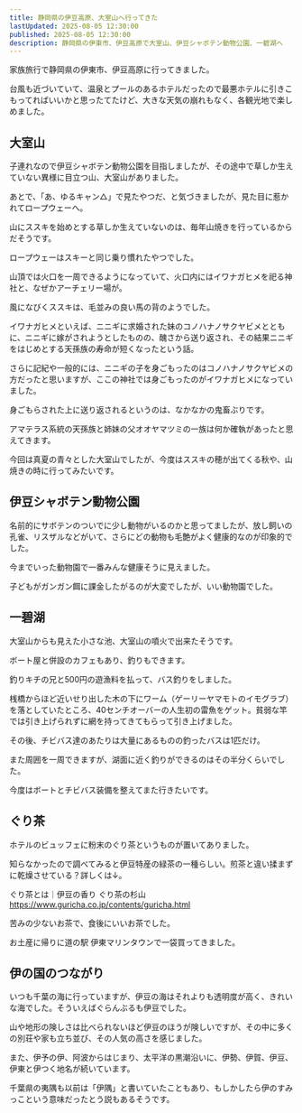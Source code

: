 ```yaml
---
title: 静岡県の伊豆高原、大室山へ行ってきた
lastUpdated: 2025-08-05 12:30:00
published: 2025-08-05 12:30:00
description: 静岡県の伊東市、伊豆高原で大室山、伊豆シャボテン動物公園、一碧湖へ
---
```


家族旅行で静岡県の伊東市、伊豆高原に行ってきました。

台風も近づいていて、温泉とプールのあるホテルだったので最悪ホテルに引きこもってればいいかと思ったてたけど、大きな天気の崩れもなく、各観光地で楽しめました。


## 大室山

子連れなので伊豆シャボテン動物公園を目指しましたが、その途中で草しか生えていない異様に目立つ山、大室山がありました。

あとで、「あ、ゆるキャン△」で見たやつだ、と気づきましたが、見た目に惹かれてロープウェーへ。

山にススキを始めとする草しか生えていないのは、毎年山焼きを行っているからだそうです。

ロープウェーはスキーと同じ乗り慣れたやつでした。

山頂では火口を一周できるようになっていて、火口内にはイワナガヒメを祀る神社と、なぜかアーチェリー場が。

風になびくススキは、毛並みの良い馬の背のようでした。

イワナガヒメといえば、ニニギに求婚された妹のコノハナノサクヤビメとともに、ニニギに嫁がされようとしたものの、醜さから送り返され、その結果ニニギをはじめとする天孫族の寿命が短くなったという話。

さらに記紀や一般的には、ニニギの子を身ごもったのはコノハナノサクヤビメの方だったと思いますが、ここの神社では身ごもったのがイワナガヒメになっていました。

身ごもらされた上に送り返されるというのは、なかなかの鬼畜ぶりです。

アマテラス系統の天孫族と姉妹の父オオヤマツミの一族は何か確執があったと思えてきます。

今回は真夏の青々とした大室山でしたが、今度はススキの穂が出てくる秋や、山焼きの時に行ってみたいです。

## 伊豆シャボテン動物公園

名前的にサボテンのついでに少し動物がいるのかと思ってましたが、放し飼いの孔雀、リスザルなどがいて、さらにどの動物も毛艶がよく健康的なのが印象的でした。

今までいった動物園で一番みんな健康そうに見えました。

子どもがガンガン餌に課金したがるのが大変でしたが、いい動物園でした。

## 一碧湖

大室山からも見えた小さな池、大室山の噴火で出来たそうです。

ボート屋と併設のカフェもあり、釣りもできます。

釣りキチの兄と500円の遊漁料を払って、バス釣りをしました。

桟橋からほど近いせり出した木の下にワーム（ゲーリーヤマモトのイモグラブ）を落としていたところ、40センチオーバーの人生初の雷魚をゲット。貧弱な竿では引き上げられずに網を持ってきてもらって引き上げました。

その後、チビバス達のあたりは大量にあるものの釣ったバスは1匹だけ。

また周囲を一周できますが、湖面に近く釣りができるのはその半分くらいでした。

今度はボートとチビバス装備を整えてまた行きたいです。

## ぐり茶

ホテルのビュッフェに粉末のぐり茶というものが置いてありました。

知らなかったので調べてみると伊豆特産の緑茶の一種らしい。煎茶と違い揉まずに乾燥させている？詳しくは↓。

ぐり茶とは｜伊豆の香り ぐり茶の杉山  
https://www.guricha.co.jp/contents/guricha.html

苦みの少ないお茶で、食後にいいお茶でした。

お土産に帰りに道の駅 伊東マリンタウンで一袋買ってきました。


## 伊の国のつながり

いつも千葉の海に行っていますが、伊豆の海はそれよりも透明度が高く、きれいな海でした。そういえばぐらんぶるも伊豆でした。

山や地形の険しさは比べられないほど伊豆のほうが険しいですが、その中に多くの別荘や家も立ち並び、その人気の高さを感じました。

また、伊予の伊、阿波からはじまり、太平洋の黒潮沿いに、伊勢、伊賀、伊豆、伊東と伊つく地名が続いています。

千葉県の夷隅も以前は「伊隅」と書いていたこともあり、もしかしたら伊のすみっこという意味だったとう説もあるそうです。

